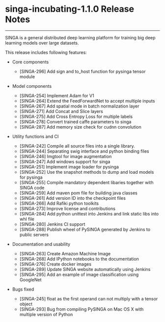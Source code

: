 # singa-incubating-1.1.0 Release Notes

---

SINGA is a general distributed deep learning platform for training big deep
learning models over large datasets.

This release includes following features:

  * Core components
      * [SINGA-296] Add sign and to_host function for pysinga tensor module

  * Model components
      * [SINGA-254] Implement Adam for V1
      * [SINGA-264] Extend the FeedForwardNet to accept multiple inputs
      * [SINGA-267] Add spatial mode in batch normalization layer
      * [SINGA-271] Add Concat and Slice layers
      * [SINGA-275] Add Cross Entropy Loss for multiple labels
      * [SINGA-278] Convert trained caffe parameters to singa
      * [SINGA-287] Add memory size check for cudnn convolution

  * Utility functions and CI
      * [SINGA-242] Compile all source files into a single library.
      * [SINGA-244] Separating swig interface and python binding files
      * [SINGA-246] Imgtool for image augmentation
      * [SINGA-247] Add windows support for singa
      * [SINGA-251] Implement image loader for pysinga
      * [SINGA-252] Use the snapshot methods to dump and load models for pysinga
      * [SINGA-255] Compile mandatory dependent libaries together with SINGA code
      * [SINGA-259] Add maven pom file for building java classes
      * [SINGA-261] Add version ID into the checkpoint files
      * [SINGA-266] Add Rafiki python toolkits
      * [SINGA-273] Improve license and contributions
      * [SINGA-284] Add python unittest into Jenkins and link static libs into whl file
      * [SINGA-280] Jenkins CI support
      * [SINGA-288] Publish wheel of PySINGA generated by Jenkins to public servers

  * Documentation and usability
      * [SINGA-263] Create Amazon Machine Image
      * [SINGA-268] Add IPython notebooks to the documentation
      * [SINGA-276] Create docker images
      * [SINGA-289] Update SINGA website automatically using Jenkins
      * [SINGA-295] Add an example of image classification using GoogleNet

  * Bugs fixed
      * [SINGA-245] float as the first operand can not multiply with a tensor object
      * [SINGA-293] Bug from compiling PySINGA on Mac OS X with multiple version of Python


